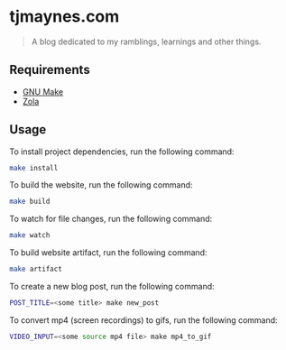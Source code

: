 # tjmaynes.com
> A blog dedicated to my ramblings, learnings and other things.

## Requirements

- [GNU Make](https://www.gnu.org/software/make/)
- [Zola](https://www.getzola.org/)

## Usage

To install project dependencies, run the following command:
```bash
make install
```

To build the website, run the following command:
```bash
make build
```

To watch for file changes, run the following command:
```bash
make watch
```

To build website artifact, run the following command:
```bash
make artifact
```

To create a new blog post, run the following command:
```bash
POST_TITLE=<some title> make new_post
```

To convert mp4 (screen recordings) to gifs, run the following command:
```bash
VIDEO_INPUT=<some source mp4 file> make mp4_to_gif
```

